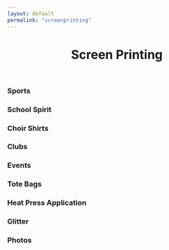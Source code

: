 ```yaml
---
layout: default
permalink: "screenprinting"
---
```


<header class="site-header">
  <div class="underlay-screenprinting">
    <div class="title-head">
      <h1 class="site-title">Screen Printing</h1>
    </div>
  </div>
</header>

<div class="col-md-2 sports left-side">
  <div class="fade-in">
    <h3 class="category-title">Sports</h3>
  </div>
</div>

<div class="col-md-2 school left-side">
  <div class="fade-in">
    <h3 class="category-title">School Spirit</h3>
  </div>
</div>

<div class="col-md-2 choir left-side">
  <div class="fade-in">
    <h3 class="category-title">Choir Shirts</h3>
  </div>
</div>

<div class="col-md-2 clubs left-side">
  <div class="fade-in">
    <h3 class="category-title">Clubs</h3>
  </div>
</div>

<div class="col-md-2 events left-side">
  <div class="fade-in">
    <h3 class="category-title">Events</h3>
  </div>
</div>

<div class="col-md-2 totes left-side">
  <div class="fade-in">
    <h3 class="category-title">Tote Bags</h3>
  </div>
</div>

<div class="col-md-2 press left-side">
  <div class="fade-in">
    <h3 class="category-title">Heat Press Application</h3>
  </div>
</div>

<div class="col-md-2 glitter left-side">
  <div class="fade-in">
    <h3 class="category-title">Glitter</h3>
  </div>
</div>

<div class="col-md-2 photos left-side">
  <div class="fade-in">
    <h3 class="category-title">Photos</h3>
  </div>
</div>
